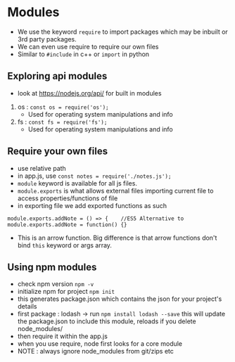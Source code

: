 # Modules

- We use the keyword `require` to import packages which may be inbuilt or 3rd party packages.
- We can even use require to require our own files
- Similar to `#include` in c++ or `import` in python

## Exploring api modules
- look at https://nodejs.org/api/ for built in modules

1. os : `const os = require('os');`
	- Used for operating system manipulations and info
2. fs : `const fs = require('fs');`
	- Used for operating system manipulations and info

## Require your own files
- use relative path
- in app.js, use `const notes = require('./notes.js');`
- `module` keyword is available for all js files.
- `module.exports` is what allows external files importing current file to access properties/functions of file
- in exporting file we add exported functions as such
```
module.exports.addNote = () => {	//ES5 Alternative to module.exports.addNote = function() {}
```
- This is an arrow function. Big difference is that arrow functions don't bind `this` keyword or args array.

## Using npm modules
- check npm version `npm -v`
- initialize npm for project `npm init`
- this generates package.json which contains the json for your project's details
- first package : lodash -> run `npm install lodash --save` this will update the package.json to include this module, reloads if you delete node_modules/
- then require it within the app.js
- when you use require, node first looks for a core module
- NOTE : always ignore node_modules from git/zips etc